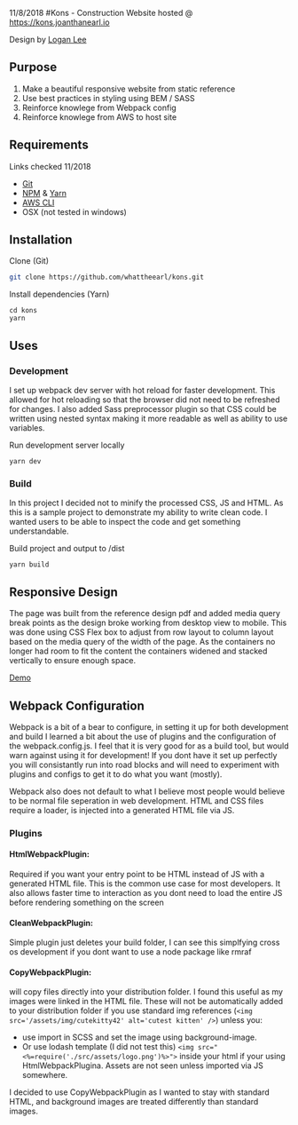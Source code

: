 11/8/2018
#Kons - Construction Website hosted @ https://kons.joanthanearl.io

Design by [Logan Lee](https://dribbble.com/shots/3761787-Kons-Construction-Firm-Website)

## Purpose
1. Make a beautiful responsive website from static reference
2. Use best practices in styling using BEM / SASS
3. Reinforce knowlege from Webpack config
4. Reinforce knowlege from AWS to host site

## Requirements
Links checked 11/2018
* [Git](https://git-scm.com/downloads)
* [NPM](https://www.npmjs.com/get-npm) & [Yarn](https://yarnpkg.com/lang/en/docs/install/)
* [AWS CLI](https://aws.amazon.com/cli/)
* OSX (not tested in windows)

## Installation
Clone (Git)
```bash
git clone https://github.com/whattheearl/kons.git
```

Install dependencies (Yarn)
```
cd kons
yarn
```

## Uses
### Development
I set up webpack dev server with hot reload for faster development. This allowed for hot reloading so that the browser did not need to be refreshed for changes. I also added Sass preprocessor plugin so that CSS could be written using nested syntax making it more readable as well as ability to use variables.

Run development server locally
```
yarn dev
```

### Build
In this project I decided not to minify the processed CSS, JS and HTML. As this is a sample project to demonstrate my ability to write clean code. I wanted users to be able to inspect the code and get something understandable.

Build project and output to /dist
```
yarn build
```

## Responsive Design
The page was built from the reference design pdf and added media query break points as the design broke working from desktop view to mobile. This was done using CSS Flex box to adjust from row layout to column layout based on the media query of the width of the page. As the containers no longer had room to fit the content the containers widened and stacked vertically to ensure enough space.

[Demo](KonsDemo.gif)

## Webpack Configuration
Webpack is a bit of a bear to configure, in setting it up for both development and build I learned a bit about the use of plugins and the configuration of the webpack.config.js. I feel that it is very good for as a build tool, but would warn against using it for development! If you dont have it set up perfectly you will consistantly run into road blocks and will need to experiment with plugins and configs to get it to do what you want (mostly). 

Webpack also does not default to what I believe most people would believe to be normal file seperation in web development. HTML and CSS files require a loader, is injected into a generated HTML file via JS.

### Plugins
#### HtmlWebpackPlugin: 
Required if you want your entry point to be HTML instead of JS with a generated HTML file. This is the common use case for most developers. It also allows faster time to interaction as you dont need to load the entire JS before rendering something on the screen

#### CleanWebpackPlugin:
Simple plugin just deletes your build folder, I can see this simplfying cross os development if you dont want to use a node package like rmraf

#### CopyWebpackPlugin:
will copy files directly into your distribution folder. I found this useful as my images were linked in the HTML file. These will not be automatically added to your distribution folder if you use standard img references (`<img src='/assets/img/cutekitty42' alt='cutest kitten' />`) unless you:

* use import in SCSS and set the image using background-image. 
* Or use lodash template (I did not test this) `<img src="<%=require('./src/assets/logo.png')%>">` inside your html if your using HtmlWebpackPlugina. Assets are not seen unless imported via JS somewhere.

I decided to use CopyWebpackPlugin as I wanted to stay with standard HTML, and background images are treated differently than standard images.

